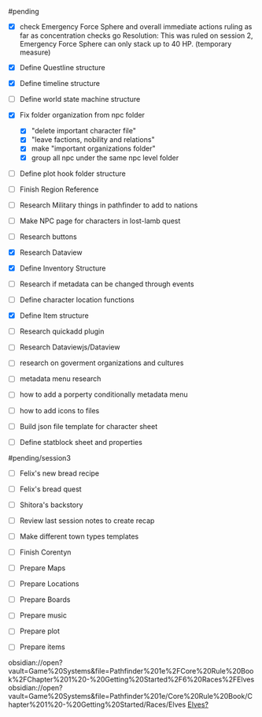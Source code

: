 #pending 
- [x]  check Emergency Force Sphere and overall immediate actions ruling as far as concentration checks go 
      Resolution: This was ruled on session 2, Emergency Force Sphere can only stack up to 40 HP. (temporary measure)
- [x]  Define Questline structure
- [x]  Define timeline structure
- [ ]  Define world state machine structure
- [x]  Fix folder organization from npc folder 
	- [x]  "delete important character file"
	- [x]  "leave factions, nobility and relations"
	- [x]  make "important organizations folder" 
	- [x]  group all npc under the same npc level folder 
- [ ]  Define plot hook folder structure
- [ ]  Finish Region Reference
- [ ]  Research Military things in pathfinder to add to nations
- [ ]  Make NPC page for characters in lost-lamb quest
- [ ]  Research buttons 
- [x]  Research Dataview 
- [x]  Define Inventory Structure
- [ ]  Research if metadata can be changed through events
- [ ]  Define character location functions
- [x]  Define Item structure
- [ ]  Research quickadd plugin
- [ ] Research Dataviewjs/Dataview
- [ ] research on goverment organizations and cultures
- [ ]  metadata menu research
- [ ]  how to add a porperty conditionally metadata menu
- [ ]  how to add icons to files 
- [ ] Build json file template for character sheet
- [ ] Define statblock sheet and properties



#pending/session3
- [ ]  Felix's new bread recipe
- [ ]  Felix's bread quest
- [ ]  Shitora's backstory
- [ ]  Review last session notes to create recap 
- [ ]  Make different town types templates 
- [ ]  Finish Corentyn
- [ ]  Prepare Maps
- [ ]  Prepare Locations
- [ ]  Prepare Boards
- [ ]  Prepare music
- [ ]  Prepare plot 
- [ ]  Prepare items




obsidian://open?vault=Game%20Systems&file=Pathfinder%201e%2FCore%20Rule%20Book%2FChapter%201%20-%20Getting%20Started%2F6%20Races%2FElves
obsidian://open?vault=Game%20Systems&file=Pathfinder%201e/Core%20Rule%20Book/Chapter%201%20-%20Getting%20Started/Races/Elves
[Elves?](obsidian://adv-uri?vault=<Game%20Systems>&filepath=Pathfinder%201e/Core%20Rule%20Book/Chapter%201%20-%20Getting%20Started/Races/Elves)

